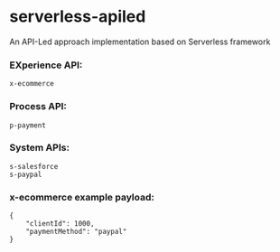 # serverless-apiled
An API-Led approach implementation based on Serverless framework

### EXperience API: 
	x-ecommerce
### Process API: 
	p-payment
### System APIs: 
	s-salesforce
	s-paypal

### x-ecommerce example payload:
	{
		"clientId": 1000,
		"paymentMethod": "paypal"
	}
